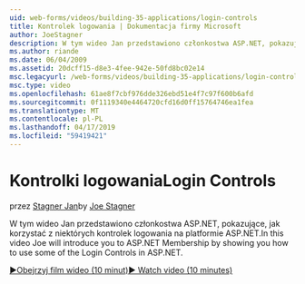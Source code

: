 ```yaml
---
uid: web-forms/videos/building-35-applications/login-controls
title: Kontrolek logowania | Dokumentacja firmy Microsoft
author: JoeStagner
description: W tym wideo Jan przedstawiono członkostwa ASP.NET, pokazujące, jak korzystać z niektórych kontrolek logowania na platformie ASP.NET.
ms.author: riande
ms.date: 06/04/2009
ms.assetid: 20dcff15-d8e3-4fee-942e-50fd8bc02e14
msc.legacyurl: /web-forms/videos/building-35-applications/login-controls
msc.type: video
ms.openlocfilehash: 61ae8f7cbf976dde326ebd51e4f7c97f600b6afd
ms.sourcegitcommit: 0f1119340e4464720cfd16d0ff15764746ea1fea
ms.translationtype: MT
ms.contentlocale: pl-PL
ms.lasthandoff: 04/17/2019
ms.locfileid: "59419421"
---
```

# <a name="login-controls"></a><span data-ttu-id="1cc3c-103">Kontrolki logowania</span><span class="sxs-lookup"><span data-stu-id="1cc3c-103">Login Controls</span></span>

<span data-ttu-id="1cc3c-104">przez [Stagner Jan](https://github.com/JoeStagner)</span><span class="sxs-lookup"><span data-stu-id="1cc3c-104">by [Joe Stagner](https://github.com/JoeStagner)</span></span>

<span data-ttu-id="1cc3c-105">W tym wideo Jan przedstawiono członkostwa ASP.NET, pokazujące, jak korzystać z niektórych kontrolek logowania na platformie ASP.NET.</span><span class="sxs-lookup"><span data-stu-id="1cc3c-105">In this video Joe will introduce you to ASP.NET Membership by showing you how to use some of the Login Controls in ASP.NET.</span></span>

[<span data-ttu-id="1cc3c-106">&#9654;Obejrzyj film wideo (10 minut)</span><span class="sxs-lookup"><span data-stu-id="1cc3c-106">&#9654; Watch video (10 minutes)</span></span>](https://channel9.msdn.com/Blogs/ASP-NET-Site-Videos/login-controls)
